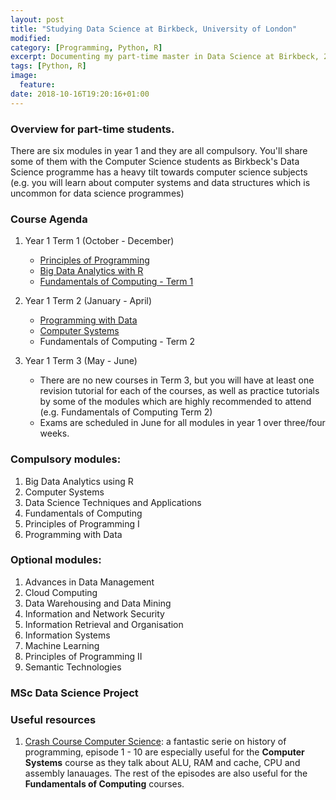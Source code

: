 ```yaml
---
layout: post
title: "Studying Data Science at Birkbeck, University of London"
modified:
category: [Programming, Python, R]
excerpt: Documenting my part-time master in Data Science at Birkbeck, 2018-2020
tags: [Python, R]
image:
  feature:
date: 2018-10-16T19:20:16+01:00
---
```


### Overview for part-time students. 
There are six modules in year 1 and they are all compulsory. You'll share some of them with the Computer Science students as Birkbeck's Data Science programme has a heavy tilt towards computer science subjects (e.g. you will learn about computer systems and data structures which is uncommon for data science programmes)


### Course Agenda

1. Year 1 Term 1 (October - December)
	* [Principles of Programming](https://github.com/yanniey/Birkbeck-Principles-of-Programming-I)
	* [Big Data Analytics with R](https://github.com/yanniey/Birkbeck-Big-Data-Analytics-using-R)
	* [Fundamentals of Computing - Term 1](https://github.com/yanniey/Birkbeck-Fundamentals-of-Computing)

2. Year 1 Term 2 (January - April)
	* [Programming with Data](https://github.com/yanniey/Birkbeck-Programming-with-Data)
	* [Computer Systems](https://github.com/yanniey/Birkbeck-Computer-Systems)
	* Fundamentals of Computing - Term 2

3. Year 1 Term 3 (May - June)
	* There are no new courses in Term 3, but you will have at least one revision tutorial for each of the courses, as well as practice tutorials by some of the modules which are highly recommended to attend (e.g. Fundamentals of Computing Term 2)
	* Exams are scheduled in June for all modules in year 1 over three/four weeks.

### Compulsory modules:

1. Big Data Analytics using R
2. Computer Systems
3. Data Science Techniques and Applications
4. Fundamentals of Computing
5. Principles of Programming I
6. Programming with Data

### Optional modules: 
1. Advances in Data Management
2. Cloud Computing
3. Data Warehousing and Data Mining
4. Information and Network Security
5. Information Retrieval and Organisation
6. Information Systems
7. Machine Learning
8. Principles of Programming II
9. Semantic Technologies

### MSc Data Science Project



### Useful resources
1. [Crash Course Computer Science](https://www.youtube.com/watch?v=O5nskjZ_GoI&list=PL8dPuuaLjXtNlUrzyH5r6jN9ulIgZBpdo&index=2): a fantastic serie on history of programming, episode 1 - 10 are especially useful for the **Computer Systems** course as they talk about ALU, RAM and cache, CPU and assembly lanauages. The rest of the episodes are also useful for the **Fundamentals of Computing** courses.
